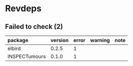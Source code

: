 # Revdeps

## Failed to check (2)

|package       |version |error |warning |note |
|:-------------|:-------|:-----|:-------|:----|
|elbird        |0.2.5   |1     |        |     |
|INSPECTumours |0.1.0   |1     |        |     |

